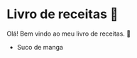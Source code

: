 # Livro de receitas :book:

Olá! Bem vindo ao meu livro de receitas. :revolving_hearts:

- Suco de manga
